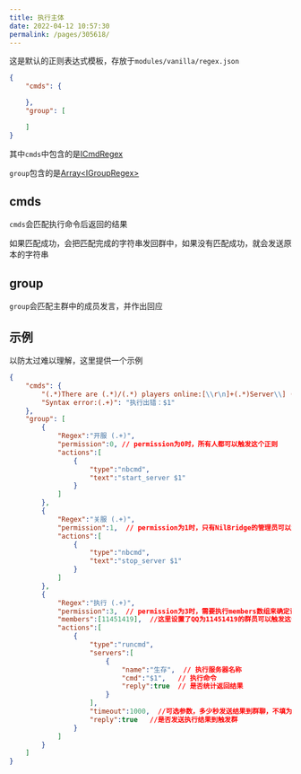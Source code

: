 ```yaml
---
title: 执行主体
date: 2022-04-12 10:57:30
permalink: /pages/305618/
---
```


这是默认的正则表达式模板，存放于`modules/vanilla/regex.json`

``` json
{
	"cmds": {

	},
	"group": [

	]
}
```

其中`cmds`中包含的是[ICmdRegex](/pages/c23fa5/#icmdregex)

`group`包含的是[Array\<IGroupRegex\>](/pages/c23fa5/#igroupregex)

## cmds

`cmds`会匹配执行命令后返回的结果

如果匹配成功，会把匹配完成的字符串发回群中，如果没有匹配成功，就会发送原本的字符串

## group

`group`会匹配主群中的成员发言，并作出回应

## 示例

以防太过难以理解，这里提供一个示例
``` json
{
	"cmds": {
		"(.*)There are (.*)/(.*) players online:[\\r\n]+(.*)Server\\] (.*)": "有$2个玩家在线：$5",
		"Syntax error:(.+)": "执行出错：$1"
	},
	"group": [
		{
			"Regex":"开服 (.+)",
            "permission":0, // permission为0时，所有人都可以触发这个正则
			"actions":[
				{
					"type":"nbcmd",
					"text":"start_server $1"
				}
			]
		},
		{
			"Regex":"关服 (.+)",
            "permission":1,  // permission为1时，只有NilBridge的管理员可以触发这个正则
			"actions":[
				{
					"type":"nbcmd",
					"text":"stop_server $1"
				}
			]
		},
		{
			"Regex":"执行 (.+)",
			"permission":3,  // permission为3时，需要执行members数组来确定谁可以触发正则
			"members":[11451419],  //这里设置了QQ为11451419的群员可以触发这个正则
			"actions":[
				{
					"type":"runcmd",
					"servers":[
						{
							"name":"生存",  // 执行服务器名称
							"cmd":"$1",   // 执行命令
							"reply":true  // 是否统计返回结果
						}
					],
					"timeout":1000,  //可选参数，多少秒发送结果到群聊，不填为3秒（3000）
					"reply":true   //是否发送执行结果到触发群
				}
			]
		}
	]
}
```
